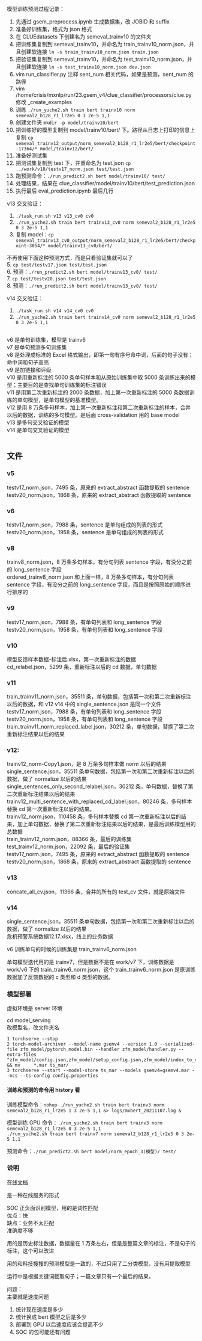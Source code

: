 

模型训练预测过程记录：  
1. 先通过 gsem_preprocess.ipynb 生成数据集，改 JOBID 和 suffix  
2. 准备好训练集，格式为 json 格式  
3. 在 CLUEdatasets 下创建名为 semeval_trainv10 的文件夹  
4. 把训练集复制到 semeval_trainv10，并命名为 train_trainv10_norm.json，并且创建软连接 `ln -s train_trainv10_norm.json train.json`  
5. 把验证集复制到 semeval_trainv10，并命名为 test_trainv10_norm.json，并且创建软连接  `ln -s test_trainv10_norm.json dev.json`  
6. vim run_classifier.py 注释 sent_num 相关代码，如果是预测，sent_num 的路径  
7. vim /home/crisis/mxnlp/run/23.gsem_v4/clue_classifier/processors/clue.py 修改 \_create_examples  
8. 训练 `./run_yuche2.sh train bert trainv10 norm semeval2_b128_r1_lr2e5 0 3 2e-5 1,1`  
9. 创建文件夹 `mkdir -p model/trainv10/bert`
10. 把训练好的模型复制到 model/trainv10/bert/ 下。路径从日志上打印的信息上复制 `cp semeval_trainv12_output/norm_semeval2_b128_r1_lr2e5/bert/checkpoint-17364/* model/trainv12/bert/`
11. 准备好测试集
12. 把测试集复制到 test 下，并重命名为 test.json `cp ../work/v10/testv17_norm.json test/test.json`  
13. 跑预测命令：`./run_predict2.sh bert model/trainv10/ test/`
14. 处理结果，结果在 clue_classifier/model/trainv10/bert/test_prediction.json  
15. 执行最后 eval_prediction.ipynb 最后几行  



v13 交叉验证：  
1. `./task_run.sh v13 v13_cv0 cv0`  
2. `./run_yuche2.sh train bert trainv13_cv0 norm semeval2_b128_r1_lr2e5 0 3 2e-5 1,1`
3. 复制 model：`cp semeval_trainv13_cv0_output/norm_semeval2_b128_r1_lr2e5/bert/checkpoint-3054/* model/trainv13_cv0/bert/`    

不再使用下面这种预测方式，而是只看验证集就可以了  
5. `cp test/testv17.json test/test.json`  
6. 预测：`./run_predict2.sh bert model/trainv13_cv0/ test/`  
7. `cp test/testv20.json test/test.json`  
8. 预测：`./run_predict2.sh bert model/trainv13_cv0/ test/`  


v14 交叉验证：  
1. `./task_run.sh v14 v14_cv0 cv0`  
2.  `./run_yuche2.sh train bert trainv14_cv0 norm semeval2_b128_r1_lr2e5 0 3 2e-5 1,1`


```python 
```

v6 是单句训练集，模型是 trainv6    
v7 是单句预测多句训练集  
v8 是处理成标准的 Excel 格式输出，即第一句有序号命中词，后面的句子没有；命中词和句子高亮  
v9 是加链接和评级  
v10 是用重新标注的 5000 条单句样本和从原始训练集中取 5000 条训练出来的模型；主要目的是查找单句训练集的标注错误    
v11 是用第二次重新标注的 2000 条数据，加上第一次重新标注的 5000 条数据训练的单句模型，是单句模型的基准模型。    
v12 是用 8 万条多句样本，加上第一次重新标注和第二次重新标注的样本，合并以后的数据，训练的多句模型。是后面 cross-validation 用的 base model   
v13 是多句交叉验证的模型  
v14 是单句交叉验证的模型  


```python 
```

## 文件  


### v5  
testv17_norm.json，7495 条，原来的 extract_abstract 函数提取的 sentence  
testv20_norm.json，1868 条，原来的 extract_abstract 函数提取的 sentence  


### v6  
testv17_norm.json，7988 条，sentence 是单句组成的列表的形式  
testv20_norm.json，1958 条，sentence 是单句组成的列表的形式  


### v8  
trainv8_norm.json，8 万条多句样本，有分句列表 sentence 字段，有没分之前的 long_sentence 字段  
ordered_trainv8_norm.json 和上面一样，8 万条多句样本，有分句列表 sentence 字段，有没分之前的 long_sentence 字段，而且是按照原始的顺序进行排序的    


### v9  
testv17_norm.json，7988 条，有单句列表和 long_sentence 字段  
testv20_norm.json，1958 条，有单句列表和 long_sentence 字段  


### v10  
模型反馈样本数据-标注后.xlsx，第一次重新标注的数据  
cd_relabel.json，5299 条，重新标注以后的 cd 数据，单句数据  



### v11
train_trainv11_norm.json，35511 条，单句数据，包括第一次和第二次重新标注以后的数据，和 v12 v14 中的 single_sentence.json 是同一个文件    
testv17_norm.json，7988 条，有单句列表和 long_sentence 字段  
testv20_norm.json，1958 条，有单句列表和 long_sentence 字段  
train_trainv11_norm_replaced_label.json，30212 条，单句数据，替换了第二次重新标注结果以后的结果  


### v12:  
trainv12_norm-Copy1.json，是 8 万条多句样本做 norm 以后的结果  
single_sentence.json，35511 条单句数据，包括第一次和第二次重新标注以后的数据，做了 normalize 以后的结果   
single_sentences_only_second_relabel.json，30212 条，单句数据，替换了第二次重新标注结果以后的结果  
trainv12_multi_sentence_with_replaced_cd_label.json，80246 条，多句样本替换 cd 第一次重新标注以后的结果。  
trainv12_norm.json，110458 条，多句样本替换 cd 第一次重新标注以后的结果，加上单句数据，替换了第二次重新标注结果以后的结果，是最后训练模型用的总数据  
train_trainv12_norm.json，88366 条，最后的训练集  
test_trainv12_norm.json，22092 条，最后的验证集  
testv17_norm.json，7495 条，原来的 extract_abstract 函数提取的 sentence  
testv20_norm.json，1868 条，原来的 extract_abstract 函数提取的 sentence  


### v13 
concate_all_cv.json，11366 条，合并的所有的 test_cv 文件，就是原始文件  


### v14 
single_sentence.json，35511 条单句数据，包括第一次和第二次重新标注以后的数据，做了 normalize 以后的结果   
危机预警系统数据12.17.xlsx，线上的业务数据  





v6 训练单句的时候的训练集是 train_trainv6_norm.json  

单句模型迭代用的是 trainv7，但是数据不是在 work/v7 下，训练数据是 work/v6 下的 train_trainv6_norm.json，这个 train_trainv6_norm.json 是原训练数据加了反馈数据的 c 类型和 d 类型的数据。  







### 模型部署  

虚拟环境是 server 环境  

cd model_serving  
改模型名，改文件夹名  
```shell 
1 torchserve --stop
2 torch-model-archiver --model-name gsemv4 --version 1.0 --serialized-file zfm_model/pytorch_model.bin --handler zfm_model/handler.py --extra-files "zfm_model/config.json,zfm_model/setup_config.json,zfm_model/index_to_name.json" && mv     *.mar ts_mar/
3 torchserve --start --model-store ts_mar --models gsemv4=gsemv4.mar --ncs --ts-config config.properties
```




#### 训练和预测的命令用 history 看  

训练模型命令：`nohup ./run_yuche2.sh train bert trainv3 norm semeval2_b128_r1_lr2e5 1 3 2e-5 1,1 &> logs/mxbert_20211107.log &`   


模型训练 GPU 命令：`./run_yuche2.sh train bert trainv3 norm semeval2_b128_r1_lr2e5 0 3 2e-5 1,1`  
`./run_yuche2.sh train bert trainv7 norm semeval2_b128_r1_lr2e5 0 3 2e-5 1,1`  



预测命令：`./run_predict2.sh bert model/norm_epoch_3(模型)/ test/`    





### 说明  

[在线文档](https://qrfmglwxn4.feishu.cn/docs/doccnhv1EpDdAcaYTv1F1Vbp1fc)  

是一种在线服务的形式  

SOC 正负面识别模型，用的是词性匹配  
    优点：快  
    缺点：业务不太匹配  
         准确度不够  

用的是历史标注数据，数据量在 1 万条左右，但是是整篇文章的标注，不是句子的标注，这个可以改进  

用的和科技搜搜的预测模型是一致的，不过只用了二分类模型，没有用提取模型  

运行中是根据关键词截取句子；一篇文章只有一个最后的结果。  

问题：  
主要就是速度问题  
1. 统计现在速度是多少 
2. 统计换成 bert 模型之后是多少  
3. 部署到 GPU 以后速度应该会提高不少 
4. SOC 的包可能还有问题  




